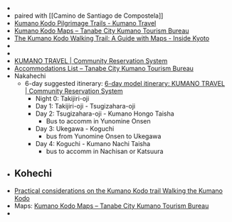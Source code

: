 -
- paired with [[Camino de Santiago de Compostela]]
- [Kumano Kodo Pilgrimage Trails - Kumano Travel](https://www.japan-guide.com/e/e4952.html)
- [Kumano Kodo Maps – Tanabe City Kumano Tourism Bureau](https://www.tb-kumano.jp/en/kumano-kodo/maps/)
- [The Kumano Kodo Walking Trail: A Guide with Maps - Inside Kyoto](https://www.insidekyoto.com/kumano-kodo-walking-trail-guide-with-maps)
-
-
- [KUMANO TRAVEL | Community Reservation System](https://www.kumano-travel.com/en/)
- [Accommodations List – Tanabe City Kumano Tourism Bureau](https://www.tb-kumano.jp/en/lodging/list/)
- Nakahechi
	- 6-day suggested itinerary: [6-day model itinerary: KUMANO TRAVEL | Community Reservation System](https://www.kumano-travel.com/en/model-itineraries/6-days-E1-kumano-kodo-trek-nakahechi#DetailedItineray)
		- Night 0: Takijiri-oji
		- Day 1: Takijiri-oji - Tsugizahara-oji
		- Day 2: Tsugizahara-oji - Kumano Hongo Taisha
			- Bus to accomm in Yunomine Onsen
		- Day 3: Ukegawa - Koguchi
			- bus from Yunomine Onsen to Ukegawa
		- Day 4: Koguchi - Kumano Nachi Taisha
			- bus to accomm in Nachisan or Katsuura
- Kohechi
	-
- [Practical considerations on the Kumano Kodo trail Walking the Kumano Kodo](https://kumanokodo.com.au/practical-considerations/)
- Maps: [Kumano Kodo Maps – Tanabe City Kumano Tourism Bureau](https://www.tb-kumano.jp/en/kumano-kodo/maps/)
-